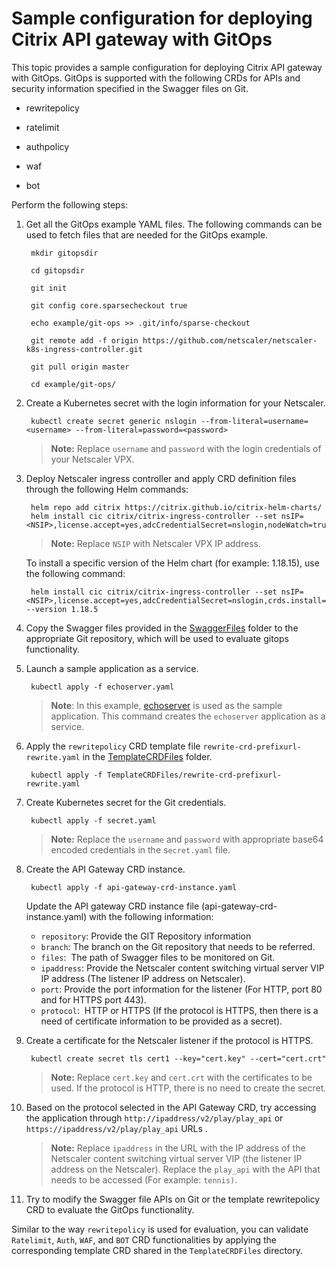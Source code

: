 # Sample configuration for deploying Citrix API gateway with GitOps

This topic provides a sample configuration for deploying Citrix API gateway with GitOps. GitOps is supported with the following CRDs for APIs and security information specified in the Swagger files on Git.

 - rewritepolicy

 - ratelimit

 - authpolicy

 - waf

 - bot

Perform the following steps:

1. Get all the GitOps example YAML files. The following commands can be used to fetch files that are needed for the GitOps example.

        mkdir gitopsdir

        cd gitopsdir

        git init

        git config core.sparsecheckout true

        echo example/git-ops >> .git/info/sparse-checkout

        git remote add -f origin https://github.com/netscaler/netscaler-k8s-ingress-controller.git

        git pull origin master

        cd example/git-ops/

 
1. Create a Kubernetes secret with the login information for your Netscaler.

        kubectl create secret generic nslogin --from-literal=username=<username> --from-literal=password=<password>

   >**Note:**
   >Replace `username` and `password` with the login credentials of your Netscaler VPX.

1. Deploy Netscaler ingress controller and apply CRD definition files through the following Helm commands:

        helm repo add citrix https://citrix.github.io/citrix-helm-charts/
        helm install cic citrix/citrix-ingress-controller --set nsIP=<NSIP>,license.accept=yes,adcCredentialSecret=nslogin,nodeWatch=true,crds.install=true
    
    >**Note:**
    >Replace `NSIP` with Netscaler VPX IP address.

     To install a specific version of the Helm chart (for example: 1.18.15), use the following command:
     
        helm install cic citrix/citrix-ingress-controller --set nsIP=<NSIP>,license.accept=yes,adcCredentialSecret=nslogin,crds.install=true --version 1.18.5

1. Copy the Swagger files provided in the [SwaggerFiles](./SwaggerFiles) folder to the appropriate Git repository, which will be used to evaluate gitops functionality.

1. Launch a sample application as a service.

        kubectl apply -f echoserver.yaml 


   >**Note**: In this example, [echoserver](./echoserver.yaml) is used as the sample application. This command creates the `echoserver` application as a service.

1. Apply the `rewritepolicy` CRD template file `rewrite-crd-prefixurl-rewrite.yaml` in the [TemplateCRDFiles](./TemplateCRDFiles) folder.

        kubectl apply -f TemplateCRDFiles/rewrite-crd-prefixurl-rewrite.yaml

1. Create Kubernetes secret for the Git credentials.

        kubectl apply -f secret.yaml
     >**Note:**
     >Replace the `username` and `password` with appropriate base64 encoded credentials in the s`ecret.yaml` file.

1. Create the API Gateway CRD instance.

        kubectl apply -f api-gateway-crd-instance.yaml

   Update the API gateway CRD instance file (api-gateway-crd-instance.yaml) with the following information:

   - `repository`: Provide the GIT Repository information
   - `branch`: The branch on the Git repository that needs to be referred.
   - `files`:  The path of Swagger files to be monitored on Git.
   - `ipaddress`: Provide the Netscaler content switching virtual server VIP IP address (The listener IP address on Netscaler).
   - `port`: Provide the port information for the listener (For HTTP, port 80 and for HTTPS port 443).
   - `protocol`:  HTTP or HTTPS (If the protocol is HTTPS, then there is a need of certificate information to be provided as a secret).

1. Create a certificate for the Netscaler listener if the protocol is HTTPS.

        kubectl create secret tls cert1 --key="cert.key" --cert="cert.crt"

   >**Note:**
   Replace `cert.key` and `cert.crt`  with the certificates to be used. If the protocol is HTTP, there is no need to create the secret.

1. Based on the protocol selected in the API Gateway CRD, try accessing the application through `http://ipaddress/v2/play/play_api` or `https://ipaddress/v2/play/play_api` URLs .

   >**Note:**
   Replace `ipaddress` in the URL with the IP address of the Netscaler content switching virtual server VIP (the listener IP address on the Netscaler). Replace the `play_api` with the API that needs to be accessed (For example: `tennis)`.

1. Try to modify the Swagger file APIs on Git or the template rewritepolicy CRD to evaluate the GitOps functionality.

Similar to the way `rewritepolicy` is used for evaluation, you can validate `Ratelimit`, `Auth`, `WAF`, and `BOT` CRD functionalities by applying the corresponding template CRD shared in the `TemplateCRDFiles` directory.
